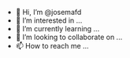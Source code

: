 - 👋 Hi, I’m @josemafd
- 👀 I’m interested in ...
- 🌱 I’m currently learning ...
- 💞️ I’m looking to collaborate on ...
- 📫 How to reach me ...

<!---
josemafd/josemafd is a ✨ special ✨ repository because its `README.md` (this file) appears on your GitHub profile.
You can click the Preview link to take a look at your changes.
--->
